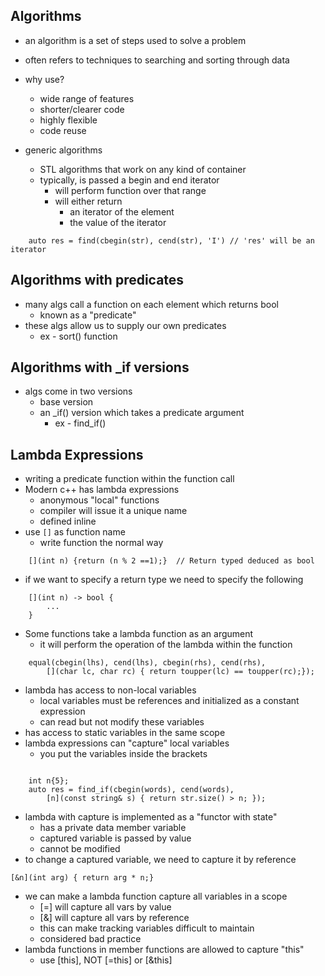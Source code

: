 ## Algorithms

- an algorithm is a set of steps used to solve a problem
- often refers to techniques to searching and sorting through data

- why use?
    - wide range of features
    - shorter/clearer code
    - highly flexible
    - code reuse

- generic algorithms
    - STL algorithms that work on any kind of container
    - typically, is passed a begin and end iterator
        - will perform function over that range
        - will either return
            - an iterator of the element
            - the value of the iterator

```
    auto res = find(cbegin(str), cend(str), 'I') // 'res' will be an iterator
```


## Algorithms with predicates

- many algs call a function on each element which returns bool
    - known as a "predicate"
- these algs allow us to supply our own predicates
    - ex - sort() function


##  Algorithms with _if versions
- algs come in two versions
    - base version
    - an _if() version which takes a predicate argument
        - ex - find_if()


## Lambda Expressions
- writing a predicate function within the function call
- Modern c++ has lambda expressions
    - anonymous "local" functions
    - compiler will issue it a unique name
    - defined inline
- use `[]` as function name
    - write function the normal way
```
    [](int n) {return (n % 2 ==1);}  // Return typed deduced as bool
```

- if we want to specify a return type we need to specify the following
```
    [](int n) -> bool {
        ...
    }
```

- Some functions take a lambda function as an argument
    - it will perform the operation of the lambda within the function

```
    equal(cbegin(lhs), cend(lhs), cbegin(rhs), cend(rhs),
        [](char lc, char rc) { return toupper(lc) == toupper(rc);});
```

- lambda has access to non-local variables
    - local variables must be references and initialized as a constant expression
    - can read but not modify these variables
- has access to static variables in the same scope
- lambda expressions can "capture" local variables
    - you put the variables inside the brackets
```

    int n{5};
    auto res = find_if(cbegin(words), cend(words),
        [n](const string& s) { return str.size() > n; });
```
- lambda with capture is implemented as a "functor with state"
    - has a private data member variable
    - captured variable is passed by value
    - cannot be modified
- to change a captured variable, we need to capture it by reference

`[&n](int arg) { return arg * n;}`

- we can make a lambda function capture all variables in a scope
    - \[=\] will capture all vars by value
    - \[&\] will capture all vars by reference
    - this can make tracking variables difficult to maintain
    - considered bad practice
- lambda functions in member functions are allowed to capture "this"
    - use \[this\], NOT \[=this\] or \[&this\]